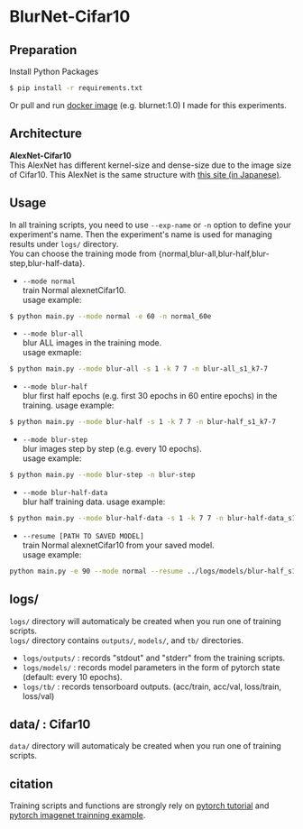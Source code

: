 # BlurNet-Cifar10

## Preparation
Install Python Packages  
```bash
$ pip install -r requirements.txt
```
Or pull and run [docker image][4] (e.g. blurnet:1.0) I made for this experiments.  

## Architecture
**AlexNet-Cifar10**  
This AlexNet has different kernel-size and dense-size due to the image size of Cifar10. This AlexNet is the same structure with [this site (in Japanese)][1].


## Usage
In all training scripts, you need to use `--exp-name` or `-n` option to define your experiment's name. Then the experiment's name is used for managing results under `logs/` directory.   
You can choose the training mode from {normal,blur-all,blur-half,blur-step,blur-half-data}.

- `--mode normal`  
train Normal alexnetCifar10.  
usage example:  
```bash
$ python main.py --mode normal -e 60 -n normal_60e
```

- `--mode blur-all`  
blur ALL images in the training mode.  
usage exmaple:  
```bash
$ python main.py --mode blur-all -s 1 -k 7 7 -n blur-all_s1_k7-7
```

- `--mode blur-half`    
blur first half epochs (e.g. first 30 epochs in 60 entire epochs) in the training.
usage example:  
```bash
$ python main.py --mode blur-half -s 1 -k 7 7 -n blur-half_s1_k7-7
```

- `--mode blur-step`  
blur images step by step (e.g. every 10 epochs).  
usage example:  
```bash
$ python main.py --mode blur-step -n blur-step
```

- `--mode blur-half-data`    
blur half training data.
usage example:  
```bash
$ python main.py --mode blur-half-data -s 1 -k 7 7 -n blur-half-data_s1_k7-7
```

- `--resume [PATH TO SAVED MODEL]`   
train Normal alexnetCifar10 from your saved model.  
usage example:  
```bash
python main.py -e 90 --mode normal --resume ../logs/models/blur-half_s1_k7-7/model_060.pth.tar -n blur-half_s1_k7-7_from60e
```

## logs/

`logs/` directory will automaticaly be created when you run one of training scripts.  
`logs/` directory contains `outputs/`, `models/`, and `tb/` directories.  

- `logs/outputs/` : records "stdout" and "stderr" from the training scripts.
- `logs/models/` : records model parameters in the form of pytorch state (default: every 10 epochs). 
- `logs/tb/` : records tensorboard outputs. (acc/train, acc/val, loss/train, loss/val)

## data/ : Cifar10
`data/` directory will automaticaly be created when you run one of training scripts.  


## citation
Training scripts and functions are strongly rely on [pytorch tutorial][2] and [pytorch imagenet trainning example][3].

[1]:http://cedro3.com/ai/pytorch-alexnet/
[2]:https://github.com/pytorch/tutorials/blob/master/beginner_source/blitz/cifar10_tutorial.py
[3]:https://github.com/pytorch/examples/blob/master/imagenet/main.py
[4]:https://hub.docker.com/r/sousquared/blurnet